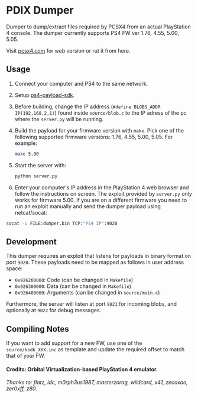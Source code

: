 PDIX Dumper
==============

Dumper to dump/extract files required by PCSX4 from an actual PlayStation 4 console.
The dumper currently supports PS4 FW ver 1.76, 4.55, 5.00, 5.05.

Visit [pcsx4.com](pcsx4.com) for web version or rut it from here.

## Usage

1. Connect your computer and PS4 to the same network.

2. Setup [ps4-payload-sdk](https://github.com/xvortex/ps4-payload-sdk/). 

3. Before building, change the IP address (`#define BLOBS_ADDR IP(192,168,2,1)`) found inside `source/blob.c` to the IP adress of the pc where the `server.py` will be running.

4. Build the payload for your firmware version with `make`. Pick one of the following supported firmware versions: 1.76, 4.55, 5.00, 5.05. For example:

    ```bash
    make 5.00
    ```

5. Start the server with:

    ```bash
    python server.py
    ```

6. Enter your computer's IP address in the PlayStation 4 web browser and follow the instructions on screen. The exploit provided by `server.py` only works for firmware 5.00. If you are on a different firmware you need to run an exploit manually and send the dumper payload using netcat/socat:

```bash
socat -u FILE:dumper.bin TCP:"PS4 IP":9020
```

## Development

This dumper requires an exploit that listens for payloads in binary format on port `9020`. These payloads need to be mapped as follows in user address space:

- `0x926200000`: Code (can be changed in `Makefile`)
- `0x926300000`: Data (can be changed in `Makefile`)
- `0x926400000`: Arguments (can be changed in `source/main.c`)

Furthermore, the server will listen at port `9021` for incoming blobs, and optionally at `9022` for debug messages.

## Compiling Notes

If you want to add support for a new FW, use one of the `source/ksdk_XXX.inc` as template and update the required offset to match that of your FW.

#### Credits: Orbital Virtualization-based PlayStation 4 emulator.

*Thanks to: flatz, idc, m0rph3us1987, masterzorag, wildcard, x41, zecoxao, zer0xff, z80*.